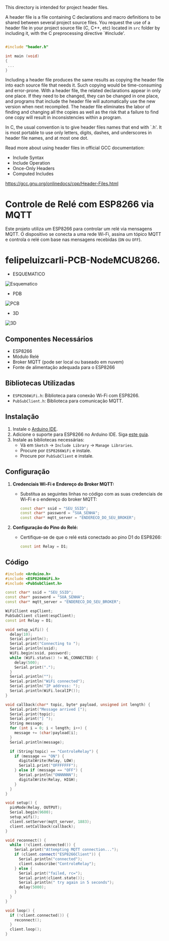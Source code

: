 
This directory is intended for project header files.

A header file is a file containing C declarations and macro definitions
to be shared between several project source files. You request the use of a
header file in your project source file (C, C++, etc) located in `src` folder
by including it, with the C preprocessing directive `#include'.

```src/main.c

#include "header.h"

int main (void)
{
 ...
}
```

Including a header file produces the same results as copying the header file
into each source file that needs it. Such copying would be time-consuming
and error-prone. With a header file, the related declarations appear
in only one place. If they need to be changed, they can be changed in one
place, and programs that include the header file will automatically use the
new version when next recompiled. The header file eliminates the labor of
finding and changing all the copies as well as the risk that a failure to
find one copy will result in inconsistencies within a program.

In C, the usual convention is to give header files names that end with `.h'.
It is most portable to use only letters, digits, dashes, and underscores in
header file names, and at most one dot.

Read more about using header files in official GCC documentation:

* Include Syntax
* Include Operation
* Once-Only Headers
* Computed Includes

https://gcc.gnu.org/onlinedocs/cpp/Header-Files.html

# Controle de Relé com ESP8266 via MQTT

Este projeto utiliza um ESP8266 para controlar um relé via mensagens MQTT. O dispositivo se conecta a uma rede Wi-Fi, assina um tópico MQTT e controla o relé com base nas mensagens recebidas (`ON` ou `OFF`).
# felipeluizcarli-PCB-NodeMCU8266.

* ESQUEMATICO
  
![Esquematico](https://github.com/felipeluizcarli/felipeluizcarli-PCB-NodeMCU8266./assets/127907269/57e037a3-2273-499f-9999-c81ca9b1c283)

* PDB
  
![PCB](https://github.com/felipeluizcarli/felipeluizcarli-PCB-NodeMCU8266./assets/127907269/42c922bb-691d-4f6f-b818-c3b6354f5791)

* 3D
  
![3D](https://github.com/felipeluizcarli/felipeluizcarli-PCB-NodeMCU8266./assets/127907269/157629c2-15b8-4fd7-8d05-72b0ccd841b3)

## Componentes Necessários

- ESP8266
- Módulo Relé
- Broker MQTT (pode ser local ou baseado em nuvem)
- Fonte de alimentação adequada para o ESP8266

## Bibliotecas Utilizadas

- `ESP8266WiFi.h`: Biblioteca para conexão Wi-Fi com ESP8266.
- `PubSubClient.h`: Biblioteca para comunicação MQTT.

## Instalação

1. Instale o [Arduino IDE](https://www.arduino.cc/en/Main/Software).
2. Adicione o suporte para ESP8266 no Arduino IDE. Siga [este guia](https://github.com/esp8266/Arduino#installing-with-boards-manager).
3. Instale as bibliotecas necessárias:
   - Vá em `Sketch` -> `Include Library` -> `Manage Libraries`.
   - Procure por `ESP8266WiFi` e instale.
   - Procure por `PubSubClient` e instale.

## Configuração

1. **Credenciais Wi-Fi e Endereço do Broker MQTT:**
   - Substitua as seguintes linhas no código com as suas credenciais de Wi-Fi e o endereço do broker MQTT:
     ```cpp
     const char* ssid = "SEU_SSID";
     const char* password = "SUA_SENHA";
     const char* mqtt_server = "ENDERECO_DO_SEU_BROKER";
     ```

2. **Configuração do Pino do Relé:**
   - Certifique-se de que o relé está conectado ao pino D1 do ESP8266:
     ```cpp
     const int Relay = D1;
     ```

## Código

```cpp
#include <Arduino.h>
#include <ESP8266WiFi.h>
#include <PubSubClient.h>

const char* ssid = "SEU_SSID";
const char* password = "SUA_SENHA";
const char* mqtt_server = "ENDERECO_DO_SEU_BROKER";

WiFiClient espClient;
PubSubClient client(espClient);
const int Relay = D1;

void setup_wifi() {
  delay(10);
  Serial.println();
  Serial.print("Connecting to ");
  Serial.println(ssid);
  WiFi.begin(ssid, password);
  while (WiFi.status() != WL_CONNECTED) {
    delay(500);
    Serial.print(".");
  }
  Serial.println("");
  Serial.println("WiFi connected");
  Serial.println("IP address: ");
  Serial.println(WiFi.localIP());
}

void callback(char* topic, byte* payload, unsigned int length) {
  Serial.print("Message arrived [");
  Serial.print(topic);
  Serial.print("] ");
  String message;
  for (int i = 0; i < length; i++) {
    message += (char)payload[i];
  }
  Serial.println(message);

  if (String(topic) == "ControleRelay") {
    if (message == "ON") {
      digitalWrite(Relay, LOW);
      Serial1.print("OFFFFFFF");
    } else if (message == "OFF") {
      Serial.println("ONNNNNN");
      digitalWrite(Relay, HIGH);
    }
  }
}

void setup() {
  pinMode(Relay, OUTPUT);
  Serial.begin(9600);
  setup_wifi();
  client.setServer(mqtt_server, 1883);
  client.setCallback(callback);
}

void reconnect() {
  while (!client.connected()) {
    Serial.print("Attempting MQTT connection...");
    if (client.connect("ESP8266Client")) {
      Serial.println("connected");
      client.subscribe("ControleRelay");
    } else {
      Serial.print("failed, rc=");
      Serial.print(client.state());
      Serial.println(" try again in 5 seconds");
      delay(5000);
    }
  }
}

void loop() {
  if (!client.connected()) {
    reconnect();
  }
  client.loop();
}
